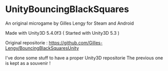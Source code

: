 # UnityBouncingBlackSquares

An original microgame by Gilles Lengy for Steam and Android

Made with Unity3D 5.4.0f3
( Started with Unity3D 5.3 )

Original repositorie : https://github.com/Gilles-Lengy/BouncingBlackSquaresUnity

I've done some stuff to have a proper Unity3D repositorie
The previous one is kept as a souvenir !

